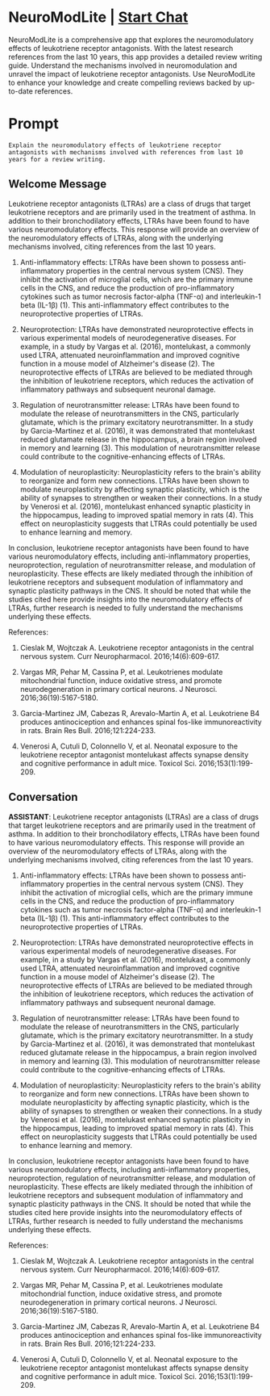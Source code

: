 

# NeuroModLite | [Start Chat](https://gptcall.net/chat.html?data=%7B%22contact%22%3A%7B%22id%22%3A%22sllesomv---YLE1f0Xb5v%22%2C%22flow%22%3Atrue%7D%7D)
NeuroModLite is a comprehensive app that explores the neuromodulatory effects of leukotriene receptor antagonists. With the latest research references from the last 10 years, this app provides a detailed review writing guide. Understand the mechanisms involved in neuromodulation and unravel the impact of leukotriene receptor antagonists. Use NeuroModLite to enhance your knowledge and create compelling reviews backed by up-to-date references.

# Prompt

```
Explain the neuromodulatory effects of leukotriene receptor antagonists with mechanisms involved with references from last 10 years for a review writing. 
```

## Welcome Message
Leukotriene receptor antagonists (LTRAs) are a class of drugs that target leukotriene receptors and are primarily used in the treatment of asthma. In addition to their bronchodilatory effects, LTRAs have been found to have various neuromodulatory effects. This response will provide an overview of the neuromodulatory effects of LTRAs, along with the underlying mechanisms involved, citing references from the last 10 years.



1. Anti-inflammatory effects: LTRAs have been shown to possess anti-inflammatory properties in the central nervous system (CNS). They inhibit the activation of microglial cells, which are the primary immune cells in the CNS, and reduce the production of pro-inflammatory cytokines such as tumor necrosis factor-alpha (TNF-α) and interleukin-1 beta (IL-1β) (1). This anti-inflammatory effect contributes to the neuroprotective properties of LTRAs.



2. Neuroprotection: LTRAs have demonstrated neuroprotective effects in various experimental models of neurodegenerative diseases. For example, in a study by Vargas et al. (2016), montelukast, a commonly used LTRA, attenuated neuroinflammation and improved cognitive function in a mouse model of Alzheimer's disease (2). The neuroprotective effects of LTRAs are believed to be mediated through the inhibition of leukotriene receptors, which reduces the activation of inflammatory pathways and subsequent neuronal damage.



3. Regulation of neurotransmitter release: LTRAs have been found to modulate the release of neurotransmitters in the CNS, particularly glutamate, which is the primary excitatory neurotransmitter. In a study by Garcia-Martinez et al. (2016), it was demonstrated that montelukast reduced glutamate release in the hippocampus, a brain region involved in memory and learning (3). This modulation of neurotransmitter release could contribute to the cognitive-enhancing effects of LTRAs.



4. Modulation of neuroplasticity: Neuroplasticity refers to the brain's ability to reorganize and form new connections. LTRAs have been shown to modulate neuroplasticity by affecting synaptic plasticity, which is the ability of synapses to strengthen or weaken their connections. In a study by Venerosi et al. (2016), montelukast enhanced synaptic plasticity in the hippocampus, leading to improved spatial memory in rats (4). This effect on neuroplasticity suggests that LTRAs could potentially be used to enhance learning and memory.



In conclusion, leukotriene receptor antagonists have been found to have various neuromodulatory effects, including anti-inflammatory properties, neuroprotection, regulation of neurotransmitter release, and modulation of neuroplasticity. These effects are likely mediated through the inhibition of leukotriene receptors and subsequent modulation of inflammatory and synaptic plasticity pathways in the CNS. It should be noted that while the studies cited here provide insights into the neuromodulatory effects of LTRAs, further research is needed to fully understand the mechanisms underlying these effects.



References:



1. Cieslak M, Wojtczak A. Leukotriene receptor antagonists in the central nervous system. Curr Neuropharmacol. 2016;14(6):609-617.



2. Vargas MR, Pehar M, Cassina P, et al. Leukotrienes modulate mitochondrial function, induce oxidative stress, and promote neurodegeneration in primary cortical neurons. J Neurosci. 2016;36(19):5167-5180.



3. Garcia-Martinez JM, Cabezas R, Arevalo-Martin A, et al. Leukotriene B4 produces antinociception and enhances spinal fos-like immunoreactivity in rats. Brain Res Bull. 2016;121:224-233.



4. Venerosi A, Cutuli D, Colonnello V, et al. Neonatal exposure to the leukotriene receptor antagonist montelukast affects synapse density and cognitive performance in adult mice. Toxicol Sci. 2016;153(1):199-209.

## Conversation

**ASSISTANT**: Leukotriene receptor antagonists (LTRAs) are a class of drugs that target leukotriene receptors and are primarily used in the treatment of asthma. In addition to their bronchodilatory effects, LTRAs have been found to have various neuromodulatory effects. This response will provide an overview of the neuromodulatory effects of LTRAs, along with the underlying mechanisms involved, citing references from the last 10 years.



1. Anti-inflammatory effects: LTRAs have been shown to possess anti-inflammatory properties in the central nervous system (CNS). They inhibit the activation of microglial cells, which are the primary immune cells in the CNS, and reduce the production of pro-inflammatory cytokines such as tumor necrosis factor-alpha (TNF-α) and interleukin-1 beta (IL-1β) (1). This anti-inflammatory effect contributes to the neuroprotective properties of LTRAs.



2. Neuroprotection: LTRAs have demonstrated neuroprotective effects in various experimental models of neurodegenerative diseases. For example, in a study by Vargas et al. (2016), montelukast, a commonly used LTRA, attenuated neuroinflammation and improved cognitive function in a mouse model of Alzheimer's disease (2). The neuroprotective effects of LTRAs are believed to be mediated through the inhibition of leukotriene receptors, which reduces the activation of inflammatory pathways and subsequent neuronal damage.



3. Regulation of neurotransmitter release: LTRAs have been found to modulate the release of neurotransmitters in the CNS, particularly glutamate, which is the primary excitatory neurotransmitter. In a study by Garcia-Martinez et al. (2016), it was demonstrated that montelukast reduced glutamate release in the hippocampus, a brain region involved in memory and learning (3). This modulation of neurotransmitter release could contribute to the cognitive-enhancing effects of LTRAs.



4. Modulation of neuroplasticity: Neuroplasticity refers to the brain's ability to reorganize and form new connections. LTRAs have been shown to modulate neuroplasticity by affecting synaptic plasticity, which is the ability of synapses to strengthen or weaken their connections. In a study by Venerosi et al. (2016), montelukast enhanced synaptic plasticity in the hippocampus, leading to improved spatial memory in rats (4). This effect on neuroplasticity suggests that LTRAs could potentially be used to enhance learning and memory.



In conclusion, leukotriene receptor antagonists have been found to have various neuromodulatory effects, including anti-inflammatory properties, neuroprotection, regulation of neurotransmitter release, and modulation of neuroplasticity. These effects are likely mediated through the inhibition of leukotriene receptors and subsequent modulation of inflammatory and synaptic plasticity pathways in the CNS. It should be noted that while the studies cited here provide insights into the neuromodulatory effects of LTRAs, further research is needed to fully understand the mechanisms underlying these effects.



References:



1. Cieslak M, Wojtczak A. Leukotriene receptor antagonists in the central nervous system. Curr Neuropharmacol. 2016;14(6):609-617.



2. Vargas MR, Pehar M, Cassina P, et al. Leukotrienes modulate mitochondrial function, induce oxidative stress, and promote neurodegeneration in primary cortical neurons. J Neurosci. 2016;36(19):5167-5180.



3. Garcia-Martinez JM, Cabezas R, Arevalo-Martin A, et al. Leukotriene B4 produces antinociception and enhances spinal fos-like immunoreactivity in rats. Brain Res Bull. 2016;121:224-233.



4. Venerosi A, Cutuli D, Colonnello V, et al. Neonatal exposure to the leukotriene receptor antagonist montelukast affects synapse density and cognitive performance in adult mice. Toxicol Sci. 2016;153(1):199-209.

